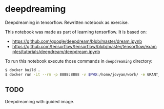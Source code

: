 # deepdreaming
Deepdreaming in tensorflow. Rewritten notebook as exercise.

This notebook was made as part of learning tensorflow. It is based on:
- https://github.com/google/deepdream/blob/master/dream.ipynb
- https://github.com/tensorflow/tensorflow/blob/master/tensorflow/examples/tutorials/deepdream/deepdream.ipynb

To run this notebook execute those commands in `deepdreaming` directory:
```sh
$ docker build .
$ docker run -it --rm -p 8888:8888 -v $PWD:/home/jovyan/work/ -e GRANT_SUDO=yes deepdreaming
```

## TODO 
Deepdreaming with guided image.
